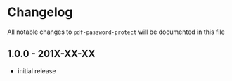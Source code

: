 # Changelog

All notable changes to `pdf-password-protect` will be documented in this file

## 1.0.0 - 201X-XX-XX

- initial release
